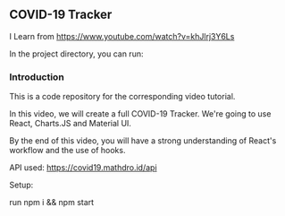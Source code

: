 ## COVID-19 Tracker

I Learn from https://www.youtube.com/watch?v=khJlrj3Y6Ls

In the project directory, you can run:

### Introduction

This is a code repository for the corresponding video tutorial.

In this video, we will create a full COVID-19 Tracker. We're going to use React, Charts.JS and Material UI.

By the end of this video, you will have a strong understanding of React's workflow and the use of hooks.

API used: https://covid19.mathdro.id/api

Setup:

run npm i && npm start


